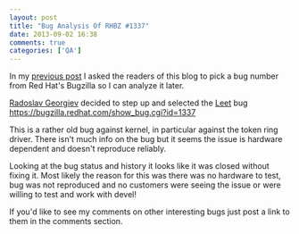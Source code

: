 ```yaml
---
layout: post
title: "Bug Analysis Of RHBZ #1337"
date: 2013-09-02 16:38
comments: true
categories: ['QA']
---
```


In my [previous post](/blog/2013/08/23/red-hats-ebugzilla-hits-one-million-bugs/)
I asked the readers of this blog to pick a bug number from Red Hat's Bugzilla
so I can analyze it later.

[Radoslav Georgiev](http://radorado.me) decided to step up and
selected the [Leet](https://en.wikipedia.org/wiki/Leet) bug
<https://bugzilla.redhat.com/show_bug.cgi?id=1337>

This is a rather old bug against kernel, in particular
against the token ring driver. There isn't much info on the bug but it seems
the issue is hardware dependent and doesn't reproduce reliably.

Looking at the bug status and history it looks like it was closed without
fixing it. Most likely the reason for this was there was no hardware
to test, bug was not reproduced and no customers were seeing the issue or
were willing to test and work with devel!


If you'd like to see my comments on other interesting bugs just post a link
to them in the comments section.

